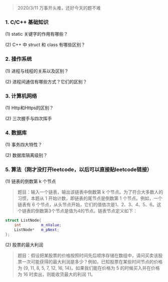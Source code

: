 > 2020/3/11 万事开头难，还好今天的题不难

### 1. C/C++ 基础知识
(1) static 关键字的作用有哪些？

(2) C++ 中 struct 和 class 有哪些区别？ 

### 2. 操作系统
(1) 进程与线程的关系以及区别？

(2) 进程间通信有哪些方式？它们的区别？

### 3. 计算机网络
(1) Http和Https的区别？

(2) 三次握手与四次挥手
### 4. 数据库
(1) 事务四大特性？

(2) 数据库隔离级别？
### 5. 算法（刚才没打开leetcode，以后可以直接贴leetcode链接）
(1) 链表的倒数第 k 个节点
> 题目：输入一个链表，输出该链表中倒数第 k 个节点。为了符合大多数人的习惯，本题从 1 开始计数，即链表的尾节点是倒数第 1 个节点。例如，一个链表有 6 个节点，从头节点开始，它们的值依次是1、2、3、4、5、6。这个链表的倒数第3个节点是值为4的节点。链表节点定义如下：

```cpp
struct ListNode{
    int         m_nValue;
    ListNode*   m_pNext;
};
```

(2) 股票的最大利润
> 题目：假设把某股票的价格按照时间先后顺序存储在数组中，请问买卖该股票一次可能获得的最大利润是多少？例如，已知股票在某些时间节点的价格为 {9, 11, 8, 5, 7, 12, 16, 14}。如果我们能在价格为 5 的时候买入并在价格为 16 时卖出，则能收货最大的利润 11。
